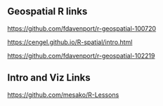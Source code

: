 ## Geospatial R links

https://github.com/fdavenport/r-geospatial-100720

https://cengel.github.io/R-spatial/intro.html

https://github.com/fdavenport/r-geospatial-102219 


## Intro and Viz Links

https://github.com/mesako/R-Lessons
